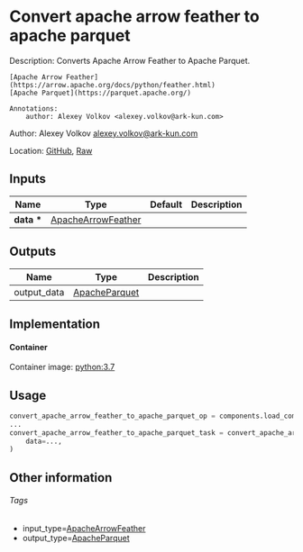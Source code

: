 <!-- BEGIN_GENERATED_CONTENT -->
# Convert apache arrow feather to apache parquet

Description: Converts Apache Arrow Feather to Apache Parquet.

    [Apache Arrow Feather](https://arrow.apache.org/docs/python/feather.html)
    [Apache Parquet](https://parquet.apache.org/)

    Annotations:
        author: Alexey Volkov <alexey.volkov@ark-kun.com>

Author: Alexey Volkov <alexey.volkov@ark-kun.com>

Location: [GitHub](https://github.com/Ark-kun/pipeline_components/blob/master/components/_converters/ApacheParquet/from_ApacheArrowFeather/component.yaml), [Raw](https://raw.githubusercontent.com/Ark-kun/pipeline_components/master/components/_converters/ApacheParquet/from_ApacheArrowFeather/component.yaml)

## Inputs

|Name|Type|Default|Description|
|-|-|-|-|
|**data** **\***|[ApacheArrowFeather]|||

## Outputs

|Name|Type|Description|
|-|-|-|
|output_data|[ApacheParquet]||

## Implementation

#### Container

Container image: [python:3.7](https://hub.docker.com/r/_/python)

## Usage

```python
convert_apache_arrow_feather_to_apache_parquet_op = components.load_component_from_url("https://raw.githubusercontent.com/Ark-kun/pipeline_components/master/components/_converters/ApacheParquet/from_ApacheArrowFeather/component.yaml")
...
convert_apache_arrow_feather_to_apache_parquet_task = convert_apache_arrow_feather_to_apache_parquet_op(
    data=...,
)
```

## Other information

###### Tags

* input_type=[ApacheArrowFeather]
* output_type=[ApacheParquet]

[ApacheArrowFeather]: https://github.com/Ark-kun/pipeline_components/tree/master/types/ApacheArrowFeather
[ApacheParquet]: https://github.com/Ark-kun/pipeline_components/tree/master/types/ApacheParquet
<!-- END_GENERATED_CONTENT -->
